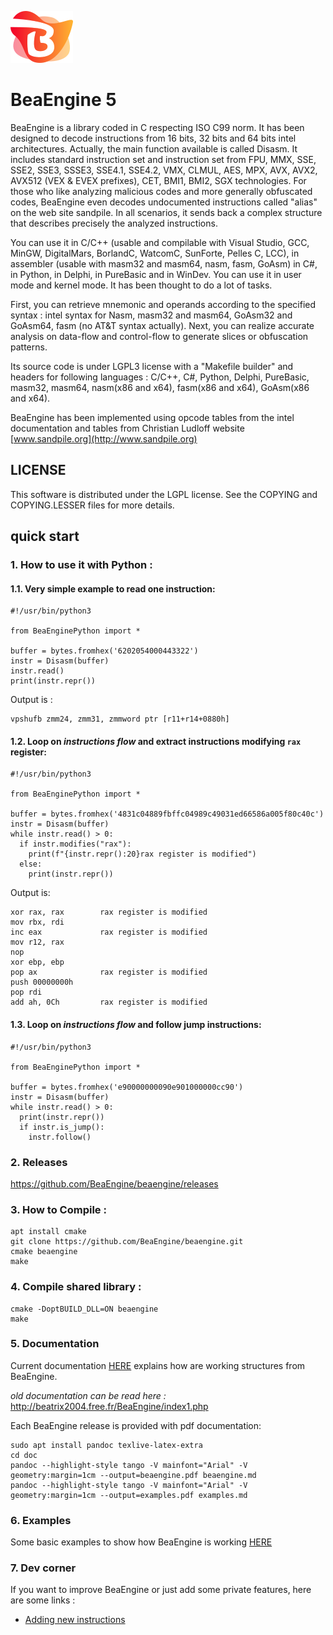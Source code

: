 ![beaengine](./doc/beaengine-logo.png)
# BeaEngine 5

BeaEngine is a library coded in C respecting ISO C99 norm. It has been designed to decode instructions from 16 bits, 32 bits and 64 bits intel architectures. Actually, the main function available is called Disasm. It includes standard instruction set and instruction set from FPU, MMX, SSE, SSE2, SSE3, SSSE3, SSE4.1, SSE4.2, VMX, CLMUL, AES, MPX, AVX, AVX2, AVX512 (VEX & EVEX prefixes), CET, BMI1, BMI2, SGX technologies. For those who like analyzing malicious codes and more generally obfuscated codes, BeaEngine even decodes undocumented instructions called "alias" on the web site sandpile. In all scenarios, it sends back a complex structure that describes precisely the analyzed instructions.

You can use it in C/C++ (usable and compilable with Visual Studio, GCC, MinGW, DigitalMars, BorlandC, WatcomC, SunForte, Pelles C, LCC), in assembler (usable with masm32 and masm64, nasm, fasm, GoAsm) in C#, in Python, in Delphi, in PureBasic and in WinDev. You can use it in user mode and kernel mode. It has been thought to do a lot of tasks.

First, you can retrieve mnemonic and operands according to the specified syntax : intel syntax for Nasm, masm32 and masm64, GoAsm32 and GoAsm64, fasm (no AT&T syntax actually).
Next, you can realize accurate analysis on data-flow and control-flow to generate slices or obfuscation patterns.

Its source code is under LGPL3 license with a "Makefile builder" and headers for following languages : C/C++, C#, Python, Delphi, PureBasic, masm32, masm64, nasm(x86 and x64), fasm(x86 and x64), GoAsm(x86 and x64).

BeaEngine has been implemented using opcode tables from the intel documentation and tables from Christian Ludloff website [www.sandpile.org](http://www.sandpile.org)

## LICENSE

This software is distributed under the LGPL license.
See the COPYING and COPYING.LESSER files for more details.


## quick start

### 1. How to use it with Python :

#### 1.1. Very simple example to read one instruction:
```
#!/usr/bin/python3

from BeaEnginePython import *

buffer = bytes.fromhex('6202054000443322')
instr = Disasm(buffer)
instr.read()
print(instr.repr())
```
Output is :

```
vpshufb zmm24, zmm31, zmmword ptr [r11+r14+0880h]
```

#### 1.2. Loop on *instructions flow* and extract instructions modifying `rax` register:  

```
#!/usr/bin/python3

from BeaEnginePython import *

buffer = bytes.fromhex('4831c04889fbffc04989c49031ed66586a005f80c40c')
instr = Disasm(buffer)
while instr.read() > 0:
  if instr.modifies("rax"):
    print(f"{instr.repr():20}rax register is modified")
  else:
    print(instr.repr())
```

Output is:

```
xor rax, rax        rax register is modified
mov rbx, rdi
inc eax             rax register is modified
mov r12, rax
nop
xor ebp, ebp
pop ax              rax register is modified
push 00000000h
pop rdi
add ah, 0Ch         rax register is modified
```

#### 1.3. Loop on *instructions flow* and follow jump instructions:

```
#!/usr/bin/python3

from BeaEnginePython import *

buffer = bytes.fromhex('e90000000090e901000000cc90')
instr = Disasm(buffer)
while instr.read() > 0:
  print(instr.repr())
  if instr.is_jump():
    instr.follow()

```


### 2. Releases

https://github.com/BeaEngine/beaengine/releases

### 3. How to Compile :

```
apt install cmake
git clone https://github.com/BeaEngine/beaengine.git
cmake beaengine
make
```

### 4. Compile shared library :
```
cmake -DoptBUILD_DLL=ON beaengine
make

```

### 5. Documentation

Current documentation [HERE](./doc/beaengine.md) explains how are working structures from BeaEngine.

*old documentation can be read here :* http://beatrix2004.free.fr/BeaEngine/index1.php

Each BeaEngine release is provided with pdf documentation:

```
sudo apt install pandoc texlive-latex-extra
cd doc
pandoc --highlight-style tango -V mainfont="Arial" -V geometry:margin=1cm --output=beaengine.pdf beaengine.md
pandoc --highlight-style tango -V mainfont="Arial" -V geometry:margin=1cm --output=examples.pdf examples.md
```


### 6. Examples

Some basic examples to show how BeaEngine is working [HERE](./doc/examples.md)

### 7. Dev corner

If you want to improve BeaEngine or just add some private features, here are some links :
 - [Adding new instructions](./doc/dev_corner.md)
